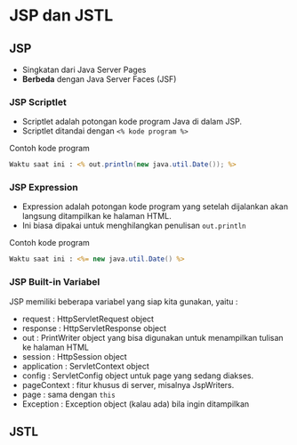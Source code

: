 # JSP dan JSTL #

## JSP ##

* Singkatan dari Java Server Pages
* **Berbeda** dengan Java Server Faces (JSF)

### JSP Scriptlet ###

* Scriptlet adalah potongan kode program Java di dalam JSP. 
* Scriptlet ditandai dengan `<% kode program %>`

Contoh kode program

```jsp
Waktu saat ini : <% out.println(new java.util.Date()); %>
```

### JSP Expression ###

* Expression adalah potongan kode program yang setelah dijalankan 
akan langsung ditampilkan ke halaman HTML. 
* Ini biasa dipakai untuk menghilangkan penulisan `out.println`

Contoh kode program

```jsp
Waktu saat ini : <%= new java.util.Date() %>
```

### JSP Built-in Variabel ###

JSP memiliki beberapa variabel yang siap kita gunakan, yaitu : 

* request : HttpServletRequest object
* response : HttpServletResponse object
* out : PrintWriter object yang bisa digunakan untuk menampilkan tulisan ke halaman HTML
* session : HttpSession object
* application : ServletContext object
* config : ServletConfig object untuk page yang sedang diakses.
* pageContext : fitur khusus di server, misalnya JspWriters.
* page : sama dengan `this`
* Exception : Exception object (kalau ada) bila ingin ditampilkan

## JSTL ##







